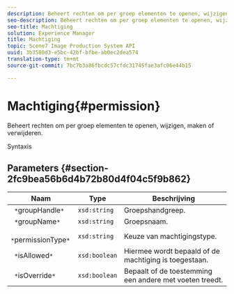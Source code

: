 ```yaml
---
description: Beheert rechten om per groep elementen te openen, wijzigen, maken of verwijderen.
seo-description: Beheert rechten om per groep elementen te openen, wijzigen, maken of verwijderen.
seo-title: Machtiging
solution: Experience Manager
title: Machtiging
topic: Scene7 Image Production System API
uuid: 3b3580d3-e5bc-42bf-bfbe-ab0ec2dea574
translation-type: tm+mt
source-git-commit: 7bc7b3a86fbcdc57cfdc31745fae3afc06e44b15

---
```



# Machtiging{#permission}

Beheert rechten om per groep elementen te openen, wijzigen, maken of verwijderen.

Syntaxis

## Parameters {#section-2fc9bea56b6d4b72b80d4f04c5f9b862}

| Naam | Type | Beschrijving |
|---|---|---|
| ` *`groupHandle`*` | `xsd:string` | Groepshandgreep. |
| ` *`groupName`*` | `xsd:string` | Groepsnaam. |
| ` *`permissionType`*` | `xsd:string` | Keuze van machtigingstype. |
| ` *`isAllowed`*` | `xsd:boolean` | Hiermee wordt bepaald of de machtiging is toegestaan. |
| ` *`isOverride`*` | `xsd:boolean` | Bepaalt of de toestemming een andere met voeten treedt. |

